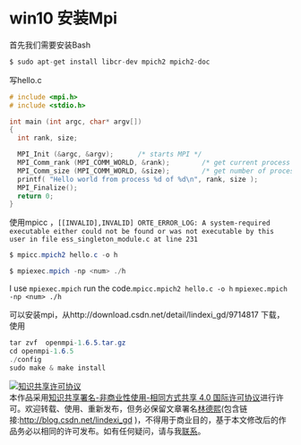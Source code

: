 
# win10 安装Mpi


<!--more-->



<div id="toc"></div>

首先我们需要安装Bash

		

```csharp
$ sudo apt-get install libcr-dev mpich2 mpich2-doc


```

写hello.c
		

```c
# include <mpi.h>
# include <stdio.h>

int main (int argc, char* argv[])
{
  int rank, size;

  MPI_Init (&argc, &argv);      /* starts MPI */
  MPI_Comm_rank (MPI_COMM_WORLD, &rank);        /* get current process id */
  MPI_Comm_size (MPI_COMM_WORLD, &size);        /* get number of processes */
  printf( "Hello world from process %d of %d\n", rank, size );
  MPI_Finalize();
  return 0;
}

```

使用mpicc ，`[[INVALID],INVALID] ORTE_ERROR_LOG: A system-required executable either could not be found or was not executable by this user in file ess_singleton_module.c at line 231`

		

```csharp
$ mpicc.mpich2 hello.c -o h

$ mpiexec.mpich -np <num> ./h
```

I use `mpiexec.mpich` run the code.`mpicc.mpich2 hello.c -o h` `mpiexec.mpich -np <num> ./h`

可以安装mpi，从http://download.csdn.net/detail/lindexi_gd/9714817 下载，使用
    

```csharp
tar zvf  openmpi-1.6.5.tar.gz  
cd openmpi-1.6.5
./config
sudo make & make install

```







<a rel="license" href="http://creativecommons.org/licenses/by-nc-sa/4.0/"><img alt="知识共享许可协议" style="border-width:0" src="https://licensebuttons.net/l/by-nc-sa/4.0/88x31.png" /></a><br />本作品采用<a rel="license" href="http://creativecommons.org/licenses/by-nc-sa/4.0/">知识共享署名-非商业性使用-相同方式共享 4.0 国际许可协议</a>进行许可。欢迎转载、使用、重新发布，但务必保留文章署名[林德熙](http://blog.csdn.net/lindexi_gd)(包含链接:http://blog.csdn.net/lindexi_gd )，不得用于商业目的，基于本文修改后的作品务必以相同的许可发布。如有任何疑问，请与我[联系](mailto:lindexi_gd@163.com)。